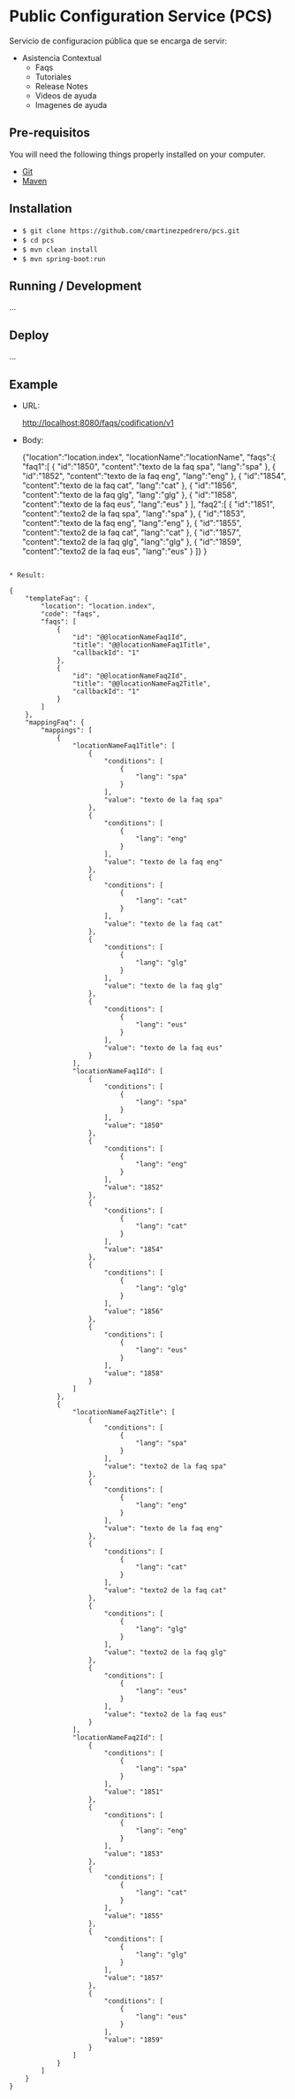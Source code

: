 # Public Configuration Service (PCS)

Servicio de configuracion pública que se encarga de servir:

* Asistencia Contextual
    * Faqs
    * Tutoriales
    * Release Notes
    * Videos de ayuda
    * Imagenes de ayuda

## Pre-requisitos

You will need the following things properly installed on your computer.

* [Git](https://git-scm.com/)
* [Maven](https://maven.apache.org/)


## Installation

* `$ git clone https://github.com/cmartinezpedrero/pcs.git`
* `$ cd pcs`
* `$ mvn clean install`
* `$ mvn spring-boot:run`

## Running / Development

...

## Deploy
...

## Example

* URL:

    [http://localhost:8080/faqs/codification/v1](http://localhost:8080/faqs/codification/v1)

* Body:

   {"location":"location.index",
    "locationName":"locationName",
    "faqs":{
        "faq1":[
            {
            "id":"1850",
            "content":"texto de la faq spa",
            "lang":"spa"
            },
            {
            "id":"1852",
            "content":"texto de la faq eng",
            "lang":"eng"
            },
            {
            "id":"1854",
            "content":"texto de la faq cat",
            "lang":"cat"
            },
            {
            "id":"1856",
            "content":"texto de la faq glg",
            "lang":"glg"
            },
            {
            "id":"1858",
            "content":"texto de la faq eus",
            "lang":"eus"
            }
        ],
        "faq2":[
            {
            "id":"1851",
            "content":"texto2 de la faq spa",
            "lang":"spa"
            },
            {
            "id":"1853",
            "content":"texto de la faq eng",
            "lang":"eng"
            },
            {
            "id":"1855",
            "content":"texto2 de la faq cat",
            "lang":"cat"
            },
            {
            "id":"1857",
            "content":"texto2 de la faq glg",
            "lang":"glg"
            },
            {
            "id":"1859",
            "content":"texto2 de la faq eus",
            "lang":"eus"
            }
        ]}
    }
```

* Result:

{
    "templateFaq": {
        "location": "location.index",
        "code": "faqs",
        "faqs": [
            {
                "id": "@@locationNameFaq1Id",
                "title": "@@locationNameFaq1Title",
                "callbackId": "1"
            },
            {
                "id": "@@locationNameFaq2Id",
                "title": "@@locationNameFaq2Title",
                "callbackId": "1"
            }
        ]
    },
    "mappingFaq": {
        "mappings": [
            {
                "locationNameFaq1Title": [
                    {
                        "conditions": [
                            {
                                "lang": "spa"
                            }
                        ],
                        "value": "texto de la faq spa"
                    },
                    {
                        "conditions": [
                            {
                                "lang": "eng"
                            }
                        ],
                        "value": "texto de la faq eng"
                    },
                    {
                        "conditions": [
                            {
                                "lang": "cat"
                            }
                        ],
                        "value": "texto de la faq cat"
                    },
                    {
                        "conditions": [
                            {
                                "lang": "glg"
                            }
                        ],
                        "value": "texto de la faq glg"
                    },
                    {
                        "conditions": [
                            {
                                "lang": "eus"
                            }
                        ],
                        "value": "texto de la faq eus"
                    }
                ],
                "locationNameFaq1Id": [
                    {
                        "conditions": [
                            {
                                "lang": "spa"
                            }
                        ],
                        "value": "1850"
                    },
                    {
                        "conditions": [
                            {
                                "lang": "eng"
                            }
                        ],
                        "value": "1852"
                    },
                    {
                        "conditions": [
                            {
                                "lang": "cat"
                            }
                        ],
                        "value": "1854"
                    },
                    {
                        "conditions": [
                            {
                                "lang": "glg"
                            }
                        ],
                        "value": "1856"
                    },
                    {
                        "conditions": [
                            {
                                "lang": "eus"
                            }
                        ],
                        "value": "1858"
                    }
                ]
            },
            {
                "locationNameFaq2Title": [
                    {
                        "conditions": [
                            {
                                "lang": "spa"
                            }
                        ],
                        "value": "texto2 de la faq spa"
                    },
                    {
                        "conditions": [
                            {
                                "lang": "eng"
                            }
                        ],
                        "value": "texto de la faq eng"
                    },
                    {
                        "conditions": [
                            {
                                "lang": "cat"
                            }
                        ],
                        "value": "texto2 de la faq cat"
                    },
                    {
                        "conditions": [
                            {
                                "lang": "glg"
                            }
                        ],
                        "value": "texto2 de la faq glg"
                    },
                    {
                        "conditions": [
                            {
                                "lang": "eus"
                            }
                        ],
                        "value": "texto2 de la faq eus"
                    }
                ],
                "locationNameFaq2Id": [
                    {
                        "conditions": [
                            {
                                "lang": "spa"
                            }
                        ],
                        "value": "1851"
                    },
                    {
                        "conditions": [
                            {
                                "lang": "eng"
                            }
                        ],
                        "value": "1853"
                    },
                    {
                        "conditions": [
                            {
                                "lang": "cat"
                            }
                        ],
                        "value": "1855"
                    },
                    {
                        "conditions": [
                            {
                                "lang": "glg"
                            }
                        ],
                        "value": "1857"
                    },
                    {
                        "conditions": [
                            {
                                "lang": "eus"
                            }
                        ],
                        "value": "1859"
                    }
                ]
            }
        ]
    }
}
```

